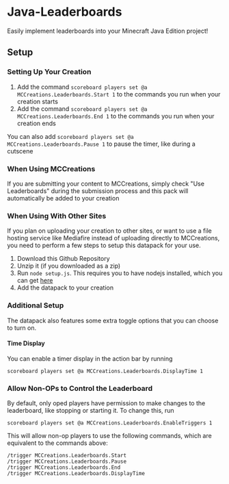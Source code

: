 # Java-Leaderboards
 Easily implement leaderboards into your Minecraft Java Edition project!

## Setup

### Setting Up Your Creation
1. Add the command `scoreboard players set @a MCCreations.Leaderboards.Start 1` to the commands you run when your creation starts
2. Add the command `scoreboard players set @a MCCreations.Leaderboards.End 1` to the commands you run when your creation ends

You can also add `scoreboard players set @a MCCreations.Leaderboards.Pause 1` to pause the timer, like during a cutscene

### When Using MCCreations
If you are submitting your content to MCCreations, simply check "Use Leaderboards" during the submission process and this pack will automatically be added to your creation

### When Using With Other Sites
If you plan on uploading your creation to other sites, or want to use a file hosting service like Mediafire instead of uploading directly to MCCreations, you need to perform a few steps to setup this datapack for your use.

1. Download this Github Repository
2. Unzip it (if you downloaded as a zip)
3. Run `node setup.js`. This requires you to have nodejs installed, which you can get [here](https://nodejs.org/en)
4. Add the datapack to your creation


### Additional Setup
The datapack also features some extra toggle options that you can choose to turn on.

#### Time Display
You can enable a timer display in the action bar by running
```
scoreboard players set @a MCCreations.Leaderboards.DisplayTime 1
```

### Allow Non-OPs to Control the Leaderboard
By default, only oped players have permission to make changes to the leaderboard, like stopping or starting it. To change this, run
```
scoreboard players set @a MCCreations.Leaderboards.EnableTriggers 1
```

This will allow non-op players to use the following commands, which are equivalent to the commands above:
```
/trigger MCCreations.Leaderboards.Start
/trigger MCCreations.Leaderboards.Pause
/trigger MCCreations.Leaderboards.End
/trigger MCCreations.Leaderboards.DisplayTime
```